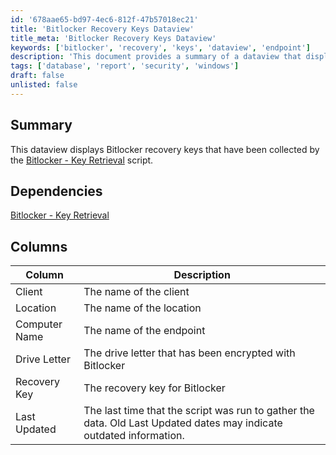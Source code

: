 ```yaml
---
id: '678aae65-bd97-4ec6-812f-47b57018ec21'
title: 'Bitlocker Recovery Keys Dataview'
title_meta: 'Bitlocker Recovery Keys Dataview'
keywords: ['bitlocker', 'recovery', 'keys', 'dataview', 'endpoint']
description: 'This document provides a summary of a dataview that displays Bitlocker recovery keys collected by the Bitlocker - Key Retrieval script. It outlines dependencies, the columns included in the dataview, and their descriptions, helping users to understand the data presented.'
tags: ['database', 'report', 'security', 'windows']
draft: false
unlisted: false
---
```


## Summary

This dataview displays Bitlocker recovery keys that have been collected by the [Bitlocker - Key Retrieval](<../scripts/Bitlocker - Key Retrieval.md>) script.

## Dependencies

[Bitlocker - Key Retrieval](<../scripts/Bitlocker - Key Retrieval.md>)

## Columns

| Column        | Description                                                                                      |
|---------------|--------------------------------------------------------------------------------------------------|
| Client        | The name of the client                                                                           |
| Location      | The name of the location                                                                         |
| Computer Name | The name of the endpoint                                                                         |
| Drive Letter  | The drive letter that has been encrypted with Bitlocker                                         |
| Recovery Key  | The recovery key for Bitlocker                                                                   |
| Last Updated  | The last time that the script was run to gather the data. Old Last Updated dates may indicate outdated information. |

